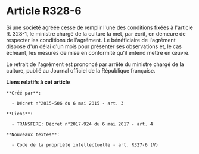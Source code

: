 # Article R328-6

Si une société agréée cesse de remplir l'une des conditions fixées à l'article R. 328-1, le ministre chargé de la culture la
met, par écrit, en demeure de respecter les conditions de l'agrément. Le bénéficiaire de l'agrément dispose d'un délai d'un
mois pour présenter ses observations et, le cas échéant, les mesures de mise en conformité qu'il entend mettre en œuvre. 

Le retrait de l'agrément est prononcé par arrêté du ministre chargé de la culture, publié au Journal officiel de la
République française.

**Liens relatifs à cet article**

	**Créé par**:

	  - Décret n°2015-506 du 6 mai 2015 - art. 3

	**Liens**:

	  - TRANSFERE: Décret n°2017-924 du 6 mai 2017 - art. 4

	**Nouveaux textes**:

	  - Code de la propriété intellectuelle - art. R327-6 (V)
